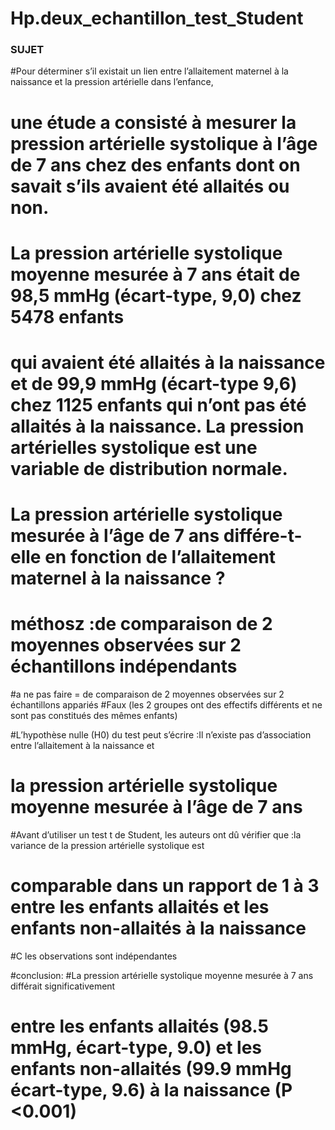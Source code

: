 # Hp.deux_echantillon_test_Student

### SUJET ####
#Pour déterminer s’il existait un lien entre l’allaitement maternel à la naissance et la pression artérielle dans l’enfance,
# une étude a consisté à mesurer la pression artérielle systolique à l’âge de 7 ans chez des enfants dont on savait s’ils avaient été allaités ou non. 
# La pression artérielle systolique moyenne mesurée à 7 ans était de 98,5 mmHg (écart-type, 9,0) chez 5478 enfants
# qui avaient été allaités à la naissance et de 99,9 mmHg (écart-type 9,6) chez 1125 enfants qui n’ont pas été allaités à la naissance. La pression artérielles systolique est une variable de distribution normale. 
# La pression artérielle systolique mesurée  à l’âge de 7 ans différe-t-elle en fonction de l’allaitement maternel à la naissance ?

# méthosz :de comparaison de 2 moyennes observées sur 2 échantillons indépendants

#a ne pas faire = de comparaison de 2 moyennes observées sur 2 échantillons appariés
#Faux (les 2 groupes ont des effectifs différents et ne sont pas constitués des mêmes enfants)

#L’hypothèse nulle (H0) du test peut s’écrire :Il n’existe pas d’association entre l’allaitement à la naissance et 
# la pression artérielle systolique moyenne mesurée à l’âge de 7 ans

#Avant d’utiliser un test t de Student, les auteurs ont dû vérifier que :la variance de la pression artérielle systolique est 
# comparable dans un rapport de 1 à 3 entre les enfants allaités et les enfants non-allaités à la naissance
#C les observations sont indépendantes

#conclusion:
#La pression artérielle systolique moyenne mesurée à 7 ans différait significativement
# entre les enfants allaités (98.5 mmHg, écart-type, 9.0) et les enfants non-allaités (99.9 mmHg écart-type, 9.6) à la naissance (P <0.001)

